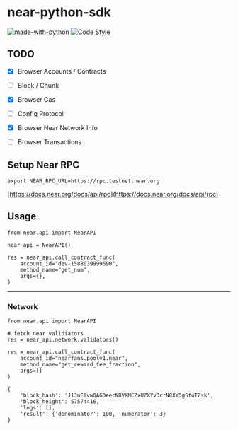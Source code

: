 # near-python-sdk

[![made-with-python](https://img.shields.io/badge/Made%20with-Python-1f425f.svg)](https://www.python.org/)
[![Code Style](https://img.shields.io/badge/code%20style-black-000000.svg)](https://github.com/psf/black)

## TODO

- [x] Browser Accounts / Contracts
- [ ] Block / Chunk
- [x] Browser Gas
- [ ] Config Protocol
- [x] Browser Near Network Info
- [ ] Browser Transactions


## Setup Near RPC

```.shell
export NEAR_RPC_URL=https://rpc.testnet.near.org
```
[https://docs.near.org/docs/api/rpc](https://docs.near.org/docs/api/rpc)


## Usage
```.python
from near.api import NearAPI

near_api = NearAPI()

res = near_api.call_contract_func(
	account_id="dev-1588039999690",
    method_name="get_num",
    args={},
)
```

---

### Network

```.python
from near.api import NearAPI

# fetch near validiators
res = near_api.network.validators()

res = near_api.call_contract_func(
	account_id="nearfans.poolv1.near",
    method_name="get_reward_fee_fraction",
    args=[]
)

{
	'block_hash': 'J13uE8vwQAGDeecNBVXMCZxUZXYv3crN8XY5gSfuTZsk',
 	'block_height': 57574416,
  	'logs': [],
  	'result': {'denominator': 100, 'numerator': 3}
}

```

